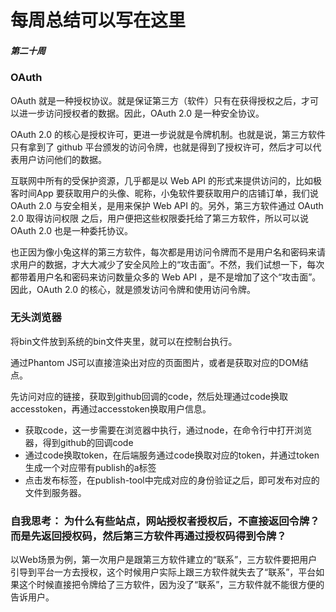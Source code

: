 # 每周总结可以写在这里

##### 第二十周

### OAuth
OAuth 就是一种授权协议。就是保证第三方（软件）只有在获得授权之后，才可以进一步访问授权者的数据。因此，OAuth 2.0 是一种安全协议。

OAuth 2.0 的核心是授权许可，更进一步说就是令牌机制。也就是说，第三方软件只有拿到了 github 平台颁发的访问令牌，也就是得到了授权许可，然后才可以代表用户访问他们的数据。

互联网中所有的受保护资源，几乎都是以 Web API 的形式来提供访问的，比如极客时间App 要获取用户的头像、昵称，小兔软件要获取用户的店铺订单，我们说 OAuth 2.0 与安全相关，是用来保护 Web API 的。另外，第三方软件通过 OAuth 2.0 取得访问权限
之后，用户便把这些权限委托给了第三方软件，所以可以说 OAuth 2.0 也是一种委托协议。

也正因为像小兔这样的第三方软件，每次都是用访问令牌而不是用户名和密码来请求用户的数据，才大大减少了安全风险上的“攻击面”。不然，我们试想一下，每次都带着用户名和密码来访问数量众多的 Web API ，是不是增加了这个“攻击面”。因此，OAuth 2.0 的核心，就是颁发访问令牌和使用访问令牌。


### 无头浏览器

将bin文件放到系统的bin文件夹里，就可以在控制台执行。

通过Phantom JS可以直接渲染出对应的页面图片，或者是获取对应的DOM结点。

先访问对应的链接，获取到github回调的code，然后处理通过code换取accesstoken，再通过accesstoken换取用户信息。

- 获取code，这一步需要在浏览器中执行，通过node，在命令行中打开浏览器，得到github的回调code
- 通过code换取token，在后端服务通过code换取对应的token，并通过token生成一个对应带有publish的a标签
- 点击发布标签，在publish-tool中完成对应的身份验证之后，即可发布对应的文件到服务器。

### 自我思考： 为什么有些站点，网站授权者授权后，不直接返回令牌？而是先返回授权码，然后第三方软件再通过授权码得到令牌？

以Web场景为例，第一次用户是跟第三方软件建立的“联系”，三方软件要把用户引导到平台一方去授权，这个时候用户实际上跟三方软件就失去了“联系”，平台如果这个时候直接把令牌给了三方软件，因为没了“联系”，三方软件就不能很方便的告诉用户。

